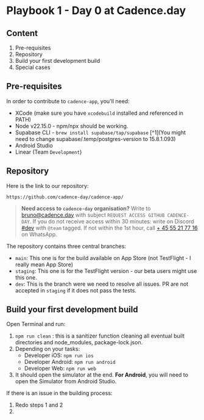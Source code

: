 # Playbook 1 - Day 0 at Cadence.day

## Content

1. Pre-requisites
2. Repository
3. Build your first development build
4. Special cases

## Pre-requisites

In order to contribute to `cadence-app`, you'll need:

- XCode (make sure you have `xcodebuild` installed and referenced in PATH)
- Node v22.15.0 - npm/npx should be working.
- Supabase CLI - `brew install supabase/tap/supabase` [^1](You might need to change supabase/.temp/postgres-version to 15.8.1.093)
- Android Studio
- Linear (Team `Development`)

## Repository

Here is the link to our repository:

`https://github.com/cadence-day/cadence-app/`

> **Need access to `cadence-day` organisation?** Write to [bruno@cadence.day](mailto:bruno.adam@cadence.day) with subject `REQUEST ACCESS GITHUB CADENCE-DAY`. If you do not receive access within 30 minutes: write on Discord [#dev]() with `@team` tagged. If not within the 1st hour, call [+ 45 55 21 77 16](tel:+4555217716) on WhatsApp.

The repository contains three central branches:

- `main`: This one is for the build available on App Store (not TestFlight - I really mean App Store)
- `staging`: This one is for the TestFlight version - our beta users might use this one.
- `dev`: This is the branch were we need to resolve all issues. PR are not accepted in `staging` if it does not pass the tests.

## Build your first development build

Open Terminal and run:

1. `npm run clean` : this is a sanitizer function cleaning all eventual built directories and node_modules, package-lock.json.
2. Depending on your tasks:
   - Developer iOS: `npm run ios`
   - Developer Android: `npm run android`
   - Developer Web: `npm run web`
3. It should open the simulator at the end. **For Android**, you will need to open the Simulator from Android Studio.

If there is an issue in the building process:

1. Redo steps 1 and 2
2.
